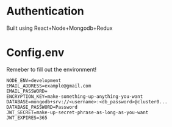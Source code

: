 # Authentication
Built using React+Node+Mongodb+Redux

# Config.env
Remeber to fill out the environment!
```
NODE_ENV=development
EMAIL_ADDRESS=example@gmail.com
EMAIL_PASSWORD=
ENCRYPTION_KEY=make-something-up-anything-you-want
DATABASE=mongodb+srv://<username>:<db_password>@cluster0...
DATABASE_PASSWORD=Password
JWT_SECRET=make-up-secret-phrase-as-long-as-you-want
JWT_EXPIRES=365
```